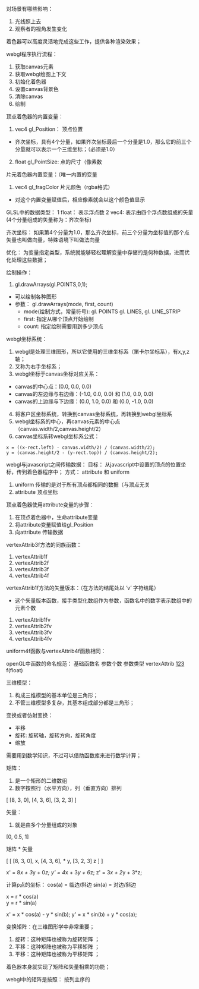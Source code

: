 对场景有哪些影响：

1. 光线照上去
2. 观察者的视角发生变化

着色器可以高度灵活地完成这些工作，提供各种渲染效果；

webgl程序执行流程：

1. 获取canvas元素
2. 获取webgl绘图上下文
3. 初始化着色器
4. 设置canvas背景色
5. 清除canvas
6. 绘制

顶点着色器的内置变量：

1. vec4 gl_Position：  顶点位置
  + 齐次坐标，具有4个分量，如果齐次坐标最后一个分量是1.0，那么它的前三个分量就可以表示一个三维坐标；（必须是1.0）
2. float gl_PointSize: 点的尺寸（像素数

片元着色器内置变量：（唯一内置的变量

1. vec4 gl_fragColor 片元颜色（rgba格式）
* 对这个内置变量赋值后，相应像素就会以这个颜色值显示

GLSL中的数据类型：
1 float： 表示浮点数
2 vec4: 表示由四个浮点数组成的矢量(4个分量组成的矢量称为：齐次坐标)

齐次坐标：
如果第4个分量为1.0，那么齐次坐标，前三个分量为坐标值的那个点
矢量也叫做向量，特殊语境下叫做法向量

优化：
为变量指定类型，系统就能够轻松理解变量中存储的是何种数据，进而优化处理这些数据；

绘制操作：

1. gl.drawArrays(gl.POINTS,0,1);
* 可以绘制各种图形
* 参数： gl.drawArrays(mode, first, count)
  + mode(绘制方式，常量符号): gl. POINTS gl. LINES, gl. LINE_STRIP
  + first: 指定从哪个顶点开始绘制
  + count: 指定绘制需要用到多少顶点

webgl坐标系统：

1. webgl是处理三维图形，所以它使用的三维坐标系（笛卡尔坐标系），有x,y,z轴；
2. 又称为右手坐标系；
3. webgl坐标于canvas坐标对应关系：
  + canvas的中心点：(0.0, 0.0, 0.0)
  + canvas的左边缘与右边缘：(-1.0, 0.0, 0.0) 和 (1.0, 0.0, 0.0)
  + canvas的上边缘与下边缘：(0.0, 1.0, 0.0) 和 (0.0, -1.0, 0.0)
4. 将客户区坐标系统，转换到canvas坐标系统，再转换到webgl坐标系
5. webgl坐标系的中心，再canvas元素的中心点（canvas.width/2,canvas.height/2）
6. canvas坐标系转webgl坐标系公式：

``` 
x = ((x-rect.left) - canvas.width/2) / (canvas.width/2);
y = (canvas.height/2 - (y-rect.top)) / (canvas.height/2);
```

webgl与javascript之间传输数据：
目标： 从javascript中设置的顶点的位置坐标，传到着色器程序中；
方式： attribute 和 uniform

1. uniform 传输的是对于所有顶点都相同的数据（与顶点无关
2. attribute 顶点坐标

顶点着色器使用attribute变量的步骤：

1. 在顶点着色器中，生命attribute变量
2. 将attribute变量赋值给gl_Position
3. 向attribute 传输数据

vertexAttrib3f方法的同族函数：

1. vertexAttrib1f
2. vertexAttrib2f
3. vertexAttrib3f
4. vertexAttrib4f

vertexAttrib1f方法的矢量版本：（在方法的结尾处以 ‘v’ 字符结尾）

* 这个矢量版本函数，接手类型化数组作为参数，函数名中的数字表示数组中的元素个数
1. vertexAttrib1fv
2. vertexAttrib2fv
3. vertexAttrib3fv
4. vertexAttrib4fv

uniform4f函数与vertexAttrib4f函数相同：

openGL中函数的命名规范：
基础函数名 参数个数 参数类型
vertexAttrib [123](attribute矢量中元素个数) f(float)

三维模型：

1. 构成三维模型的基本单位是三角形；
2. 不管三维模型多复杂，其基本组成部分都是三角形；

变换或者仿射变换：

* 平移
* 旋转: 旋转轴，旋转方向，旋转角度
* 缩放

需要用到数学知识，不过可以借助函数库来进行数学计算；

矩阵：

1. 是一个矩形的二维数组
2. 数字按照行（水平方向），列（垂直方向）排列

[
  [8, 3, 0], 
  [4, 3, 6], 
  [3, 2, 3]
]

矢量：

1. 就是由多个分量组成的对象

[0, 0.5, 1]

矩阵 * 矢量

[                [
  [8, 3, 0], x, 
  [4, 3, 6], *       y, 
  [3, 2, 3]           z
]                ]

x' = 8*x + 3*y + 0*z; 
y' = 4*x + 3*y + 6*z; 
z' = 3*x + 2*y + 3*z; 

计算p点的坐标：
cos(a) = 临边/斜边
sin(a) = 对边/斜边

 x = r * cos(a)  
 y = r * sin(a)

 x' = x * cos(a) - y * sin(b);
 y' = x * sin(b) + y * cos(a);

变换矩阵：在三维图形学中非常重要；
1. 旋转：这种矩阵也被称为旋转矩阵 ；
2. 平移：这种矩阵也被称为平移矩阵 ；
3. 平移：这种矩阵也被称为平移矩阵 ；

着色器本身就实现了矩阵和矢量相乘的功能；

webgl中的矩阵是按照： 按列主序的